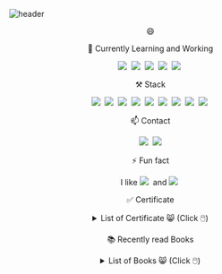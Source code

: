 ![header](https://capsule-render.vercel.app/api?type=soft&color=auto&height=150&section=header&text=DasomHan&fontSize=50&animation=twinkling)

<!--
**cateto/cateto** is a ✨ _special_ ✨ repository because its `README.md` (this file) appears on your GitHub profile.

Here are some ideas to get you started:


- 🔭 I’m currently working on ...
- 🌱 I’m currently learning ...
- 👯 I’m looking to collaborate on ...
- 🤔 I’m looking for help with ...
- 💬 Ask me about ...
- 📫 How to reach me: ...
-  Pronouns: ...
- ⚡ Fun fact: ...
-->

<p align="center"> 😄 <a href="#"></a></p>

<p align="center"> 🌱 Currently Learning and Working </p>

<p align="center">
  <img src="https://img.shields.io/badge/Python-3776AB?style=flat-square&logo=Python&logoColor=white"/></a>&nbsp
  <img src="https://img.shields.io/badge/DL-EE4C2C?style=flat-square&logo=pytorch&logoColor=white"/></a>&nbsp
  <img src="https://img.shields.io/badge/NLP-FF6F00?style=flat-square&logo=tensorflow&logoColor=white"/></a>&nbsp
  <img src="https://img.shields.io/badge/MLops-017CEE?style=flat-square&logo=apacheairflow&logoColor=white"/></a>&nbsp
  <img src="https://img.shields.io/badge/Hadoop-66CCFF?style=flat-square&logo=apacheHadoop&logoColor=black"/></a>&nbsp
</p>

<p align="center"> ⚒ Stack </p>

<p align="center">
  <img src="https://img.shields.io/badge/Java-007396?style=flat-square&logo=Java&logoColor=white"/></a>&nbsp
  <img src="https://img.shields.io/badge/SpringBoot-6DB33F?style=flat-square&logo=Spring&logoColor=white"/></a>&nbsp 
  <img src="https://img.shields.io/badge/Javascript-ffb13b?style=flat-square&logo=javascript&logoColor=white"/></a>&nbsp
  <img src="https://img.shields.io/badge/Vue.js-4FC08D?style=flat-square&logo=Vue.js&logoColor=white"/></a>&nbsp  
  <img src="https://img.shields.io/badge/css-1572B6?style=flat-square&logo=css3&logoColor=white"/></a>&nbsp 
  <img src="https://img.shields.io/badge/aws-333664?style=flat-square&logo=amazon-aws&logoColor=white"/></a>&nbsp
  <img src="https://img.shields.io/badge/Mysql-E6B91E?style=flat-square&logo=MySql&logoColor=white"/></a>&nbsp
  <img src="https://img.shields.io/badge/Oracle-F80000?style=flat-square&logo=Oracle&logoColor=white"/></a>&nbsp
  <img src="https://img.shields.io/badge/Linux-FCC624?style=flat-square&logo=Linux&logoColor=white"/></a>&nbsp
</p>



<p align="center"> 📫  Contact </p>
<p align="center">
<a href="https://velog.io/@cateto"><img src="https://img.shields.io/badge/Tech%20Blog-11B48A?style=flat-square&logo=Vimeo&logoColor=white&link=https://velog.io/@woo0_hooo"/></a>&nbsp
<a href="mailto:u2skind@gmail.com"><img src="https://img.shields.io/badge/Gmail-d14836?style=flat-square&logo=Gmail&logoColor=white&link=viliketh1s98@naver.com"/></a>
</p>

<p align="center">⚡ Fun fact </p>
<p align="center">
  I like <img src="https://img.shields.io/badge/MintChoco-34E0A1?style=flat-square&logoColor=white"/>&nbsp and <img src="https://img.shields.io/badge/Pokémon-FFCB05?style=flat-square&logo=Pokemon&logoColor=white"/>&nbsp 
</p>

<p align="center">✅ Certificate </p>
<p align="center">
  <details align="center">
  <summary> List of Certificate 😸 (Click 🖱️)  </summary>
  <div markdown="1" align="center">
   💻 <a href="http://www.q-net.or.kr/crf005.do?id=crf00503&jmCd=1320">정보처리기사</a> | Engineer Information Processing <br/>
    📖 <a href="https://www.law.go.kr/%EB%B2%95%EB%A0%B9/%EA%B5%90%EC%9B%90%EC%9E%90%EA%B2%A9%EA%B2%80%EC%A0%95%EB%A0%B9">중등학교정교사 2급</a> | Teacher's license in National Language <br/>
    👶 <a href="https://www.ihd.or.kr/introducesubject1.do">리눅스마스터 1급(예정)</a> | Linux Master <br/>
     👶 <a href="https://www.ets.org/toefl">토플(예정)</a> | TOEFL <br/>
  </div>
  </details>
</p>

<p align="center"> 📚 Recently read Books </p>
<p align="center">
  <details align="center">
  <summary> List of Books 😸 (Click 🖱️)  </summary>
  <div markdown="1" align="center">
    
    
   |date|title|author|cover|categories|keyword|stars|review|
   |--|--|--|--|--|--|--|--|
   ||의미와 의미분석|신현숙·김영란|<img style="width:100px" src="http://image.kyobobook.co.kr/images/book/xlarge/030/x9788956409030.jpg">|korean|```의미론```|★★★★★||
   ||한국어 음운정보|신현숙|<img style="width:100px" src="http://image.kyobobook.co.kr/images/book/xlarge/099/x9791130806099.jpg">|korean|```음운론```|★★★★★||
   |2021.12~2022.01|The Secret Life of Programs: Understand Computers -- Craft Better Code|Jonathan Steinhart|<img style="width:100px" src="https://blog.kakaocdn.net/dn/csVAFz/btq1g9JFnzB/7yFgRHfTWvkyMMxdLvWLyk/img.jpg">|computer science|```초급to중급개발자```, ```개발자마인드```, ```시간투자대비갓성비```,```고수준과저수준을모두담았다```|★★★★☆|작성중|
   |2022.01~|System Design Interview - an Insider's Guide|Alex Xu|<img style="width:100px" src="https://encrypted-tbn2.gstatic.com/images?q=tbn:ANd9GcREn4RMVsckywf8T-KG8r2X832wW7ZfcRVQgIne7RLJr_NRxltL">|computer science| | | |
   
    
  </div>
  </details>
</p>
